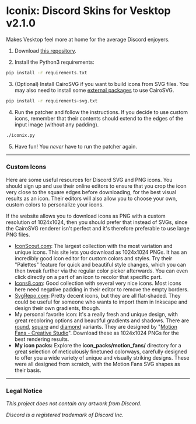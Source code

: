 # Iconix: Discord Skins for Vesktop v2.1.0

Makes Vesktop feel more at home for the average Discord enjoyers.


1. Download [this repository](https://github.com/Arcitec/iconix).

2. Install the Python3 requirements:

```sh
pip install -r requirements.txt
```

3. (Optional) Install CairoSVG if you want to build icons from SVG files. You may also need to install some [external packages](https://cairosvg.org/documentation/) to use CairoSVG.

```sh
pip install -r requirements-svg.txt
```

4. Run the patcher and follow the instructions. If you decide to use custom icons, remember that their contents should extend to the edges of the input image (without any padding).

```sh
./iconix.py
```

5. Have fun! You *never* have to run the patcher again.


---

### Custom Icons

Here are some useful resources for Discord SVG and PNG icons. You should sign up and use their online editors to ensure that you crop the icon very close to the square edges before downloading, for the best visual results as an icon. Their editors will also allow you to choose your own, custom colors to personalize your icons.

If the website allows you to download icons as PNG with a custom resolution of 1024x1024, then you should prefer that instead of SVGs, since the CairoSVG renderer isn't perfect and it's therefore preferable to use large PNG files.

- [IconScout.com](https://iconscout.com/icons/discord?price=free): The largest collection with the most variation and unique icons. This site lets you download as 1024x1024 PNGs. It has an incredibly good icon editor for custom colors and styles. Try their "Palettes" feature for quick and beautiful style changes, which you can then tweak further via the regular color picker afterwards. You can even click directly on a part of an icon to recolor that specific part.
- [Icons8.com](https://icons8.com/icons/set/discord): Good collection with several very nice icons. Most icons here need negative padding in their editor to remove the empty borders.
- [SvgRepo.com](https://www.svgrepo.com/vectors/discord/): Pretty decent icons, but they are all flat-shaded. They could be useful for someone who wants to import them in Inkscape and design their own gradients, though.
- My personal favorite icon: It's a really fresh and unique design, with great recoloring options and beautiful gradients and shadows. There are [round](https://iconscout.com/free-icon/discord-11306407), [square](https://iconscout.com/free-icon/discord-11306355) and [diamond](https://iconscout.com/free-icon/discord-11306594) variants. They are designed by "[Motion Fans - Creative Studio](https://iconscout.com/contributors/seba086)". Download these as 1024x1024 PNGs for the best rendering results.
- **My icon packs:** Explore the **icon_packs/motion_fans/** directory for a great selection of meticulously finetuned colorways, carefully designed to offer you a wide variety of unique and visually striking designs. These were all designed from scratch, with the Motion Fans SVG shapes as their basis.


---

### Legal Notice

*This project does not contain any artwork from Discord.*

*Discord is a registered trademark of Discord Inc.*
